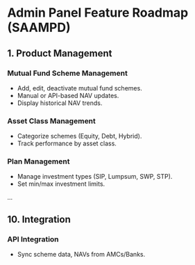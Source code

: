 # Admin Panel Feature Roadmap (SAAMPD)

## 1. Product Management

### Mutual Fund Scheme Management
- Add, edit, deactivate mutual fund schemes.
- Manual or API-based NAV updates.
- Display historical NAV trends.

### Asset Class Management
- Categorize schemes (Equity, Debt, Hybrid).
- Track performance by asset class.

### Plan Management
- Manage investment types (SIP, Lumpsum, SWP, STP).
- Set min/max investment limits.

...

## 10. Integration

### API Integration
- Sync scheme data, NAVs from AMCs/Banks.
